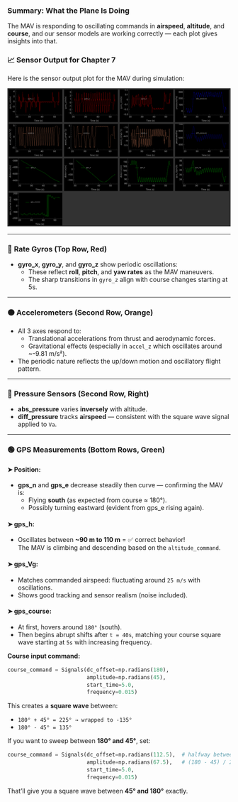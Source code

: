### Summary: What the Plane Is Doing

The MAV is responding to oscillating commands in **airspeed**, **altitude**, and **course**, and our sensor models are working correctly — each plot gives insights into that.

### 📈 Sensor Output for Chapter 7

Here is the sensor output plot for the MAV during simulation:

![Chapter 7 Sensor Output](output_chap07.png)

---

### 🔴 **Rate Gyros (Top Row, Red)**

- **gyro_x**, **gyro_y**, and **gyro_z** show periodic oscillations:
  - These reflect **roll**, **pitch**, and **yaw rates** as the MAV maneuvers.
  - The sharp transitions in `gyro_z` align with course changes starting at 5s.

---

### 🟠 **Accelerometers (Second Row, Orange)**

- All 3 axes respond to:
  - Translational accelerations from thrust and aerodynamic forces.
  - Gravitational effects (especially in `accel_z` which oscillates around ~-9.81 m/s²).
- The periodic nature reflects the up/down motion and oscillatory flight pattern.

---


### 🔵 **Pressure Sensors (Second Row, Right)**

- **abs_pressure** varies **inversely** with altitude. 
- **diff_pressure** tracks **airspeed** — consistent with the square wave signal applied to `Va`.

---

### 🟢 **GPS Measurements (Bottom Rows, Green)**

#### ➤ Position:

- **gps_n** and **gps_e** decrease steadily then curve — confirming the MAV is:
  - Flying **south** (as expected from course ≈ 180°).
  - Possibly turning eastward (evident from gps_e rising again).

#### ➤ **gps_h**:
- Oscillates between **~90 m to 110 m** = ✅ correct behavior!  
  The MAV is climbing and descending based on the `altitude_command`.

#### ➤ **gps_Vg**:
- Matches commanded airspeed: fluctuating around `25 m/s` with oscillations.
- Shows good tracking and sensor realism (noise included).

#### ➤ **gps_course**:
- At first, hovers around `180°` (south).
- Then begins abrupt shifts after `t = 40s`, matching your course square wave starting at `5s` with increasing frequency.


**Course input command:**

```python
course_command = Signals(dc_offset=np.radians(180),
                         amplitude=np.radians(45),
                         start_time=5.0,
                         frequency=0.015)
```
This creates a **square wave** between:
- `180° + 45° = 225° → wrapped to -135°`
- `180° - 45° = 135°`


If you want to sweep between **180° and 45°**, set:

```python
course_command = Signals(dc_offset=np.radians(112.5),  # halfway between
                         amplitude=np.radians(67.5),   # (180 - 45) / 2
                         start_time=5.0,
                         frequency=0.015)
```

That’ll give you a square wave between **45° and 180°** exactly.
